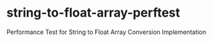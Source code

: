 # string-to-float-array-perftest
Performance Test for String to Float Array Conversion Implementation

